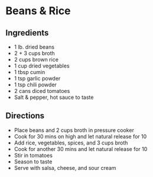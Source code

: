 # Beans & Rice

## Ingredients

- 1 lb. dried beans
- 2 + 3 cups broth
- 2 cups brown rice
- 1 cup dried vegetables
- 1 tbsp cumin
- 1 tsp garlic powder
- 1 tsp chili powder
- 2 cans diced tomatoes
- Salt & pepper, hot sauce to taste

## Directions

- Place beans and 2 cups broth in pressure cooker
- Cook for 30 mins on high and let natural release for 10
- Add rice, vegetables, spices, and 3 cups broth
- Cook for another 30 mins and let natural release for 10
- Stir in tomatoes
- Season to taste
- Serve with salsa, cheese, and sour cream
